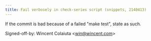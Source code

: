 ```yaml
---
title: Fail verbosely in check-series script (snippets, 2140413)
---
```


If the commit is bad because of a failed "make test", state as such.

Signed-off-by: Wincent Colaiuta &lt;win@wincent.com&gt;
